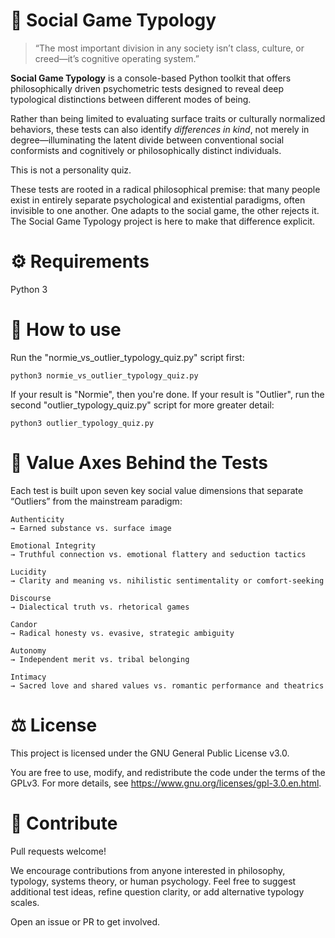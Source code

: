 # 🧬 Social Game Typology

> “The most important division in any society isn’t class, culture, or creed—it’s cognitive operating system.”

**Social Game Typology** is a console-based Python toolkit that offers philosophically driven psychometric tests designed to reveal deep typological distinctions between different modes of being.

Rather than being limited to evaluating surface traits or culturally normalized behaviors, these tests can also identify *differences in kind*, not merely in degree—illuminating the latent divide between conventional social conformists and cognitively or philosophically distinct individuals.

This is not a personality quiz.

These tests are rooted in a radical philosophical premise: that many people exist in entirely separate psychological and existential paradigms, often invisible to one another. One adapts to the social game, the other rejects it. The Social Game Typology project is here to make that difference explicit.

# ⚙️ Requirements

Python 3

# 🔧 How to use

Run the "normie_vs_outlier_typology_quiz.py" script first:

`python3 normie_vs_outlier_typology_quiz.py`

If your result is "Normie", then you're done. If your result is "Outlier", run the second "outlier_typology_quiz.py" script for more greater detail:

`python3 outlier_typology_quiz.py`

# 🧠 Value Axes Behind the Tests

Each test is built upon seven key social value dimensions that separate “Outliers” from the mainstream paradigm:

    Authenticity
    → Earned substance vs. surface image

    Emotional Integrity
    → Truthful connection vs. emotional flattery and seduction tactics

    Lucidity
    → Clarity and meaning vs. nihilistic sentimentality or comfort-seeking

    Discourse
    → Dialectical truth vs. rhetorical games

    Candor
    → Radical honesty vs. evasive, strategic ambiguity

    Autonomy
    → Independent merit vs. tribal belonging

    Intimacy
    → Sacred love and shared values vs. romantic performance and theatrics

# ⚖️ License

This project is licensed under the GNU General Public License v3.0.

You are free to use, modify, and redistribute the code under the terms of the GPLv3. For more details, see https://www.gnu.org/licenses/gpl-3.0.en.html.

# 🙋 Contribute

Pull requests welcome!

We encourage contributions from anyone interested in philosophy, typology, systems theory, or human psychology. Feel free to suggest additional test ideas, refine question clarity, or add alternative typology scales.

Open an issue or PR to get involved.